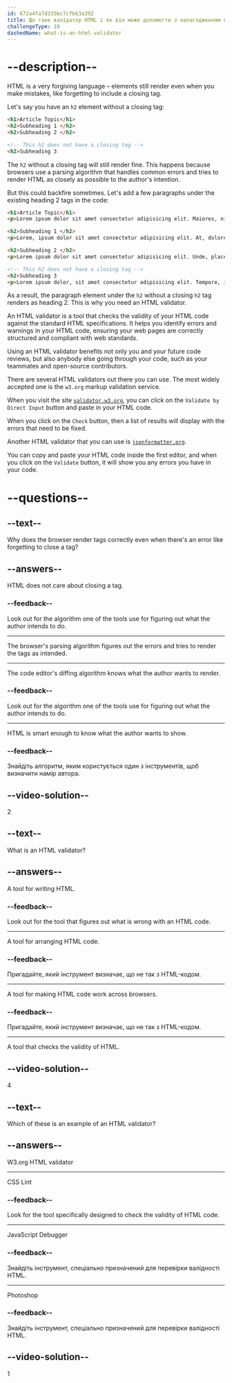 ```yaml
---
id: 672a4fa7d335bc7cfb63a392
title: Що таке валідатор HTML і як він може допомогти з налагодженням коду?
challengeType: 19
dashedName: what-is-an-html-validator
---
```


# --description--

HTML is a very forgiving language – elements still render even when you make mistakes, like forgetting to include a closing tag.

Let's say you have an `h2` element without a closing tag:

```html
<h1>Article Topic</h1>
<h2>Subheading 1 </h2>
<h2>Subheading 2 </h2>

<!-- This h2 does not have a closing tag -->
<h2>Subheading 3
```

The `h2` without a closing tag will still render fine. This happens because browsers use a parsing algorithm that handles common errors and tries to render HTML as closely as possible to the author's intention.

But this could backfire sometimes. Let's add a few paragraphs under the existing heading 2 tags in the code:

```html
<h1>Article Topic</h1>
<p>Lorem ipsum dolor sit amet consectetur adipisicing elit. Maiores, nisi.</p>

<h2>Subheading 1 </h2>
<p>Lorem, ipsum dolor sit amet consectetur adipisicing elit. At, doloremque.</p>

<h2>Subheading 2 </h2>
<p>Lorem ipsum dolor sit amet consectetur adipisicing elit. Unde, placeat.</p>

<!-- This h2 does not have a closing tag -->
<h2>Subheading 3
<p>Lorem ipsum dolor, sit amet consectetur adipisicing elit. Tempore, illum.</p>
```

As a result, the paragraph element under the `h2` without a closing `h2` tag renders as heading 2. This is why you need an HTML validator.

An HTML validator is a tool that checks the validity of your HTML code against the standard HTML specifications. It helps you identify errors and warnings in your HTML code, ensuring your web pages are correctly structured and compliant with web standards.

Using an HTML validator benefits not only you and your future code reviews, but also anybody else going through your code, such as your teammates and open-source contributors.

There are several HTML validators out there you can use. The most widely accepted one is the `w3.org` markup validation service.

When you visit the site [`validator.w3.org`](https://validator.w3.org/), you can click on the `Validate by Direct Input` button and paste in your HTML code.

When you click on the `Check` button, then a list of results will display with the errors that need to be fixed.

Another HTML validator that you can use is [`jsonformatter.org`](https://jsonformatter.org/).

You can copy and paste your HTML code inside the first editor, and when you click on the `Validate` button, it will show you any errors you have in your code.

# --questions--

## --text--

Why does the browser render tags correctly even when there's an error like forgetting to close a tag?

## --answers--

HTML does not care about closing a tag.

### --feedback--

Look out for the algorithm one of the tools use for figuring out what the author intends to do.

---

The browser's parsing algorithm figures out the errors and tries to render the tags as intended.

---

The code editor's diffing algorithm knows what the author wants to render.

### --feedback--

Look out for the algorithm one of the tools use for figuring out what the author intends to do.

---

HTML is smart enough to know what the author wants to show.

### --feedback--

Знайдіть алгоритм, яким користується один з інструментів, щоб визначити намір автора.

## --video-solution--

2

## --text--

What is an HTML validator?

## --answers--

A tool for writing HTML.

### --feedback--

Look out for the tool that figures out what is wrong with an HTML code.

---

A tool for arranging HTML code.

### --feedback--

Пригадайте, який інструмент визначає, що не так з HTML-кодом.

---

A tool for making HTML code work across browsers.

### --feedback--

Пригадайте, який інструмент визначає, що не так з HTML-кодом.

---

A tool that checks the validity of HTML.

## --video-solution--

4

## --text--

Which of these is an example of an HTML validator?

## --answers--

W3.org HTML validator

---

CSS Lint

### --feedback--

Look for the tool specifically designed to check the validity of HTML code.

---

JavaScript Debugger

### --feedback--

Знайдіть інструмент, спеціально призначений для перевірки валідності HTML.

---

Photoshop

### --feedback--

Знайдіть інструмент, спеціально призначений для перевірки валідності HTML.

## --video-solution--

1
